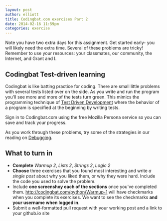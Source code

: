 ```yaml
---
layout: post
author: elliott
title: Codingbat.com exercises Part 2
date: 2014-02-16 11:59pm
categories: exercise
---
```


Note you have two extra days for this assignment.  Get started early- you will likely need the extra time.  Several of these problems are tricky!  Remember to use your resources: your classmates, our community, the Internet, and Grant and I.

## Codingbat Test-driven learning

Codingbat is like batting practice for coding.  There are small little problems with several tests listed over on the side.  As you write and run the program you'll see more and more of the tests turn green.  This mimics the programming technique of [Test Driven Development](http://en.wikipedia.org/wiki/Test-driven_development) where the behavior of a program is specified at the beginning by writing tests.

Sign in to Codingbat.com using the free Mozilla Persona service so you can save and track your progress.

As you work through these problems, try some of the strategies in our reading on [Debugging](http://interactivepython.org/runestone/static/thinkcspy/Debugging/debugIntro.html).

## What to turn in

* **Complete** _Warmup 2_, _Lists 2_, _Strings 2_, _Logic 2_  
* **Choose** three exercises that you found most interesting and write *a single post* about why you liked them, or why they were hard.  Include the code you used to solve the problem.  
* Include **one screenshoy each of the sections** once you've completed them. http://codingbat.com/python/Warmup-1 will have checkmarks when you complete its exercises. We want to see the checkmarks **and your username when logged in**.
* Submit a well-formatted pull request with your working post and a link to your github.io site
